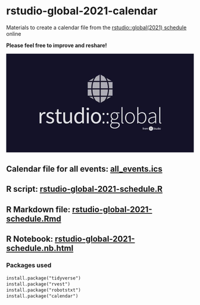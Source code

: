 # rstudio-global-2021-calendar
Materials to create a calendar file from the [rstudio::global(2021) schedule](https://global.rstudio.com/student/all_events) online

**Please feel free to improve and reshare!**

![RStudio Global Logo](rstudio-global-2021.jpg)

## Calendar file for all events: [all_events.ics](all_events.ics)

## R script: [rstudio-global-2021-schedule.R](rstudio-global-2021-schedule.R)

## R Markdown file: [rstudio-global-2021-schedule.Rmd](rstudio-global-2021-schedule.Rmd)

## R Notebook: [rstudio-global-2021-schedule.nb.html](https://spcanelon.github.io/rstudio-global-2021-calendar/rstudio-global-2021-schedule.nb.html)

### Packages used

```
install.package("tidyverse")
install.package("rvest")
install.package("robotstxt")
install.package("calendar")
```
